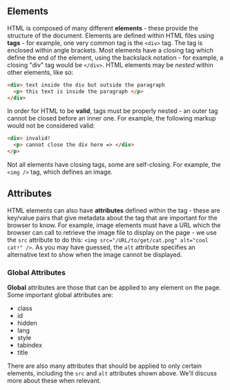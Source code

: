 ## Elements

HTML is composed of many different **elements** - these provide the structure of the document. Elements are defined within HTML files using **tags** - for example, one very common tag is the `<div>` tag. The tag is enclosed within angle brackets. Most elements have a closing tag which define the end of the element, using the backslack notation - for example, a closing "div" tag would be `</div>`. HTML elements may be *nested* within other elements, like so:

```html
<div> text inside the div but outside the paragraph
  <p> this text is inside the paragraph </p>
</div>
```

In order for HTML to be **valid**, tags must be properly nested - an outer tag cannot be closed before an inner one. For example, the following markup would not be considered valid:

```html
<div> invalid!
  <p> cannot close the div here => </div>
</p>
```

Not all elements have closing tags, some are self-closing. For example, the `<img />` tag, which defines an image.

## Attributes

HTML elements can also have **attributes** defined within the tag - these are key/value pairs that give metadata about the tag that are important for the browser to know. For example, image elements must have a URL which the browser can call to retrieve the image file to display on the page - we use the `src` attribute to do this: `<img src="/URL/to/get/cat.png" alt="cool cat!" />`. As you may have guessed, the `alt` attribute specifies an alternative text to show when the image cannot be displayed.

### Global Attributes

**Global** attributes are those that can be applied to any element on the page. Some important global attributes are:

* class
* id
* hidden
* lang
* style
* tabindex
* title

There are also many attributes that should be applied to only certain elements, including the `src` and `alt` attributes shown above. We'll discuss more about these when relevant.
